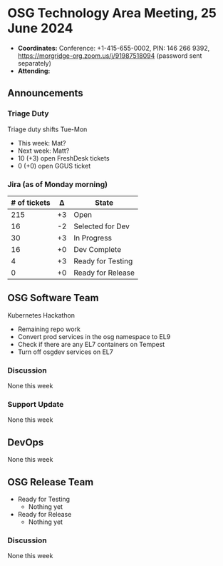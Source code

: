 # OSG Technology Area Meeting, 25 June 2024

-   **Coordinates:** Conference: +1-415-655-0002, PIN: 146 266 9392,
    <https://morgridge-org.zoom.us/j/91987518094> (password sent separately)
-   **Attending:** 

## Announcements

### Triage Duty

Triage duty shifts Tue-Mon

-   This week: Mat?
-   Next week: Matt?
-   10 (+3) open FreshDesk tickets
-   0 (+0) open GGUS ticket

### Jira (as of Monday morning)

| # of tickets | &Delta; | State             |
|--------------|---------|-------------------|
| 215          | +3      | Open              |
| 16           | -2      | Selected for Dev  |
| 30           | +3      | In Progress       |
| 16           | +0      | Dev Complete      |
| 4            | +3      | Ready for Testing |
| 0            | +0      | Ready for Release |

## OSG Software Team

Kubernetes Hackathon
-  Remaining repo work
-  Convert prod services in the osg namespace to EL9
-  Check if there are any EL7 containers on Tempest
-  Turn off osgdev services on EL7

### Discussion

None this week

### Support Update

None this week

## DevOps

None this week

## OSG Release Team

-   Ready for Testing
    -   Nothing yet
-   Ready for Release
    -   Nothing yet

### Discussion

None this week
